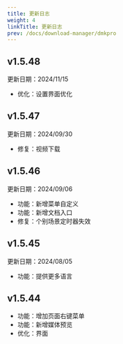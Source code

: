 ```yaml
---
title: 更新日志
weight: 4
linkTitle: 更新日志
prev: /docs/download-manager/dmkpro
---
```


## v1.5.48

更新日期：2024/11/15

- 优化：设置界面优化

## v1.5.47

更新日期：2024/09/30

- 修复：视频下载

## v1.5.46

更新日期：2024/09/06

- 功能：新增菜单自定义
- 功能：新增文档入口
- 修复：个别场景定时器失效

## v1.5.45

更新日期：2024/08/05

- 功能：提供更多语言

## v1.5.44

- 功能：增加页面右键菜单
- 功能：新增媒体预览
- 优化：界面
